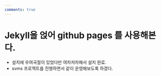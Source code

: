 ```yaml
---
comments: true
---
```

# Jekyll을 얹어 github pages 를 사용해본다.

+ 설치에 우여곡절이 있었다만 여차저차해서 설치 완료.
+ svms 프로젝트를 진행하면서 같이 운영해보도록 하겠다.

